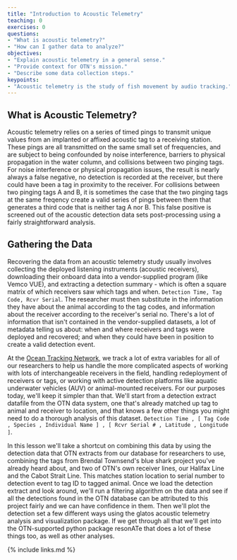 ```yaml
---
title: "Introduction to Acoustic Telemetry"
teaching: 0
exercises: 0
questions:
- "What is acoustic telemetry?"
- "How can I gather data to analyze?"
objectives:
- "Explain acoustic telemetry in a general sense."
- "Provide context for OTN's mission."
- "Describe some data collection steps."
keypoints:
- "Acoustic telemetry is the study of fish movement by audio tracking."
---
```


## What is Acoustic Telemetry?

Acoustic telemetry relies on a series of timed pings to transmit unique values from an implanted or affixed acoustic tag to a receiving station. These pings are all transmitted on the same small set of frequencies, and are subject to being confounded by noise interference, barriers to physical propagation in the water column, and collisions between two pinging tags. For noise interference or physical propagation issues, the result is nearly always a false negative, no detection is recorded at the receiver, but there could have been a tag in proximity to the receiver. For collisions between two pinging tags A and B, it is sometimes the case that the two pinging tags at the same freqency create a valid series of pings between them that generates a third code that is neither tag A nor B. This false positive is screened out of the acoustic detection data sets post-processing using a fairly straightforward analysis.

## Gathering the Data

Recovering the data from an acoustic telemetry study usually involves collecting the deployed listening instruments (acoustic receivers), downloading their onboard data into a vendor-supplied program (like Vemco VUE), and extracting a detection summary - which is often a square matrix of which receivers saw which tags and when. `Detection Time, Tag Code, Rcvr Serial`. The researcher must then substitute in the information they have about the animal according to the tag codes, and information about the receiver according to the receiver's serial no. There's a lot of information that isn't contained in the vendor-supplied datasets, a lot of metadata telling us about:
when and where receivers and tags were deployed and recovered; and
when they could have been in position to create a valid detection event.

At the [Ocean Tracking Network](http://oceantrackingnetwork.org "Ocean Tracking Network Homepage"), we track a lot of extra variables for all of our researchers to help us handle the more complicated aspects of working with lots of interchangeable receivers in the field, handling redeployment of receivers or tags, or working with active detection platforms like aquatic underwater vehicles (AUV) or animal-mounted receivers. For our purposes today, we'll keep it simpler than that. We'll start from a detection extract datafile from the OTN data system, one that's already matched up tag to animal and receiver to location, and that knows a few other things you might need to do a thorough analysis of this dataset. `Detection Time , [ Tag Code , Species , Individual Name ] , [ Rcvr Serial # , Latitude , Longitude ]`.

In this lesson we'll take a shortcut on combining this data by using the detection data that OTN extracts from our database for researchers to use, combining the tags from Brendal Townsend's blue shark project you've already heard about, and two of OTN's own receiver lines, our Halifax Line and the Cabot Strait Line. This matches station location to serial number to detection event to tag ID to tagged animal. Once we load the detection extract and look around, we'll run a filtering algorithm on the data and see if all the detections found in the OTN database can be attributed to this project fairly and we can have confidence in them. Then we'll plot the detection set a few different ways using the glatos acoustic telemetry analysis and visualization package. If we get through all that we'll get into the OTN-supported python package resonATe that does a lot of these things too, as well as other analyses.

{% include links.md %}
